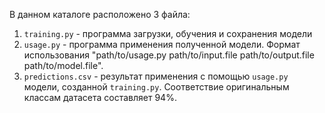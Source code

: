 В данном каталоге расположено 3 файла:
1. `training.py` - программа загрузки, обучения и сохранения модели
2. `usage.py` - программа применения полученной модели. Формат использования "path/to/usage.py path/to/input.file path/to/output.file path/to/model.file".
3. `predictions.csv` - результат применения с помощью `usage.py` модели, созданной `training.py`. Соответствие оригинальным классам датасета составляет 94%.
